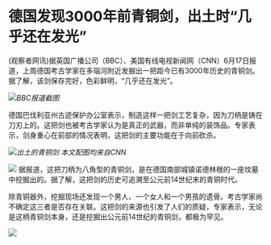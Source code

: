 

# 德国发现3000年前青铜剑，出土时“几乎还在发光”

(观察者网讯)据英国广播公司（BBC）、美国有线电视新闻网（CNN）6月17日报道，上周德国考古学家在多瑙河附近发掘出一把距今已有3000年历史的青铜剑。据了解，该剑保存完好，色彩鲜明，“几乎还在发光”。

![](https://inews.gtimg.com/newsapp_bt/0/15806962087/1000)_BBC报道截图_

德国巴伐利亚州古迹保护办公室表示，制造这样一把剑工艺复杂，因为刀柄是铸在刀刃上的。这把剑也被考古学家认为是真正的武器，而非单纯的装饰品。专家表示，剑身重心在前部的情况表明，这把剑的主要功能在于向前砍杀。

![](https://inews.gtimg.com/newsapp_bt/0/15806962088/1000)_出土的青铜剑 本文配图均来自CNN_

![](https://inews.gtimg.com/newsapp_bt/0/15806962091/1000)
据报道，这把刀柄为八角型的青铜剑，是在德国南部城镇诺德林根的一座坟墓中挖掘出的。据了解，这把剑的历史可追溯至公元前14世纪末的青铜时代。

除青铜器外，挖掘现场还发现一个男人、一个女人和一个男孩的遗骨。考古学家尚不确定这三者是否存在关联。这把剑的来源也引发了人们的质疑，专家表示，无论是这柄青铜剑本身，还是挖掘出公元前14世纪的青铜剑，都极为罕见。

![](https://inews.gtimg.com/newsapp_bt/0/15806962092/1000)

